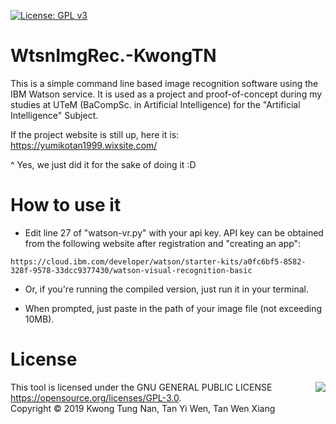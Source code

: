 [![License: GPL v3](https://img.shields.io/badge/License-GPLv3-blue.svg)](https://www.gnu.org/licenses/gpl-3.0)


# WtsnImgRec.-KwongTN
This is a simple command line based image recognition software using the IBM Watson service.
It is used as a project and proof-of-concept during my studies at UTeM (BaCompSc. in Artificial Intelligence) for the "Artificial Intelligence" Subject.

If the project website is still up, here it is: 
<https://yumikotan1999.wixsite.com/>

^ Yes, we just did it for the sake of doing it :D

# How to use it
- Edit line 27 of "watson-vr.py" with your api key. API key can be obtained from the following website after registration and "creating an app":

```https://cloud.ibm.com/developer/watson/starter-kits/a0fc6bf5-8582-328f-9578-33dcc9377430/watson-visual-recognition-basic```

- Or, if you're running the compiled version, just run it in your terminal.

- When prompted, just paste in the path of your image file (not exceeding 10MB).

# License

<img align="right" src="http://opensource.org/trademarks/opensource/OSI-Approved-License-100x137.png">

This tool is licensed under the GNU GENERAL PUBLIC LICENSE <https://opensource.org/licenses/GPL-3.0>.  
Copyright &copy; 2019 Kwong Tung Nan, Tan Yi Wen, Tan Wen Xiang